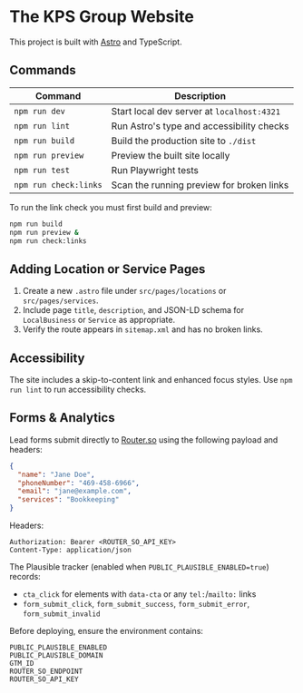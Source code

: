 # The KPS Group Website

This project is built with [Astro](https://astro.build/) and TypeScript.

## Commands

| Command | Description |
| --- | --- |
| `npm run dev` | Start local dev server at `localhost:4321` |
| `npm run lint` | Run Astro's type and accessibility checks |
| `npm run build` | Build the production site to `./dist` |
| `npm run preview` | Preview the built site locally |
| `npm run test` | Run Playwright tests |
| `npm run check:links` | Scan the running preview for broken links |

To run the link check you must first build and preview:

```bash
npm run build
npm run preview &
npm run check:links
```

## Adding Location or Service Pages

1. Create a new `.astro` file under `src/pages/locations` or `src/pages/services`.
2. Include page `title`, `description`, and JSON-LD schema for `LocalBusiness` or `Service` as appropriate.
3. Verify the route appears in `sitemap.xml` and has no broken links.

## Accessibility

The site includes a skip-to-content link and enhanced focus styles. Use `npm run lint` to run accessibility checks.

## Forms & Analytics

Lead forms submit directly to [Router.so](https://router.so/) using the following payload and headers:

```json
{
  "name": "Jane Doe",
  "phoneNumber": "469-458-6966",
  "email": "jane@example.com",
  "services": "Bookkeeping"
}
```

Headers:

```
Authorization: Bearer <ROUTER_SO_API_KEY>
Content-Type: application/json
```

The Plausible tracker (enabled when `PUBLIC_PLAUSIBLE_ENABLED=true`) records:

- `cta_click` for elements with `data-cta` or any `tel:`/`mailto:` links
- `form_submit_click`, `form_submit_success`, `form_submit_error`, `form_submit_invalid`

Before deploying, ensure the environment contains:

```
PUBLIC_PLAUSIBLE_ENABLED
PUBLIC_PLAUSIBLE_DOMAIN
GTM_ID
ROUTER_SO_ENDPOINT
ROUTER_SO_API_KEY
```

